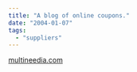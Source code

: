 ```yaml
---
title: "A blog of online coupons."
date: "2004-01-07"
tags: 
  - "suppliers"
---
```


[multineedia.com](http://dealblog.blogspot.com/ "multineedia.com")
